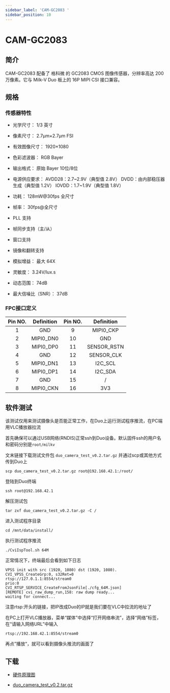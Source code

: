 ```yaml
---
sidebar_label: 'CAM-GC2083 '
sidebar_position: 10
---
```

# CAM-GC2083
## 简介
CAM-GC2083 配备了 格科微 的 GC2083 CMOS 图像传感器，分辨率高达 200 万像素。它与 Milk-V Duo 板上的 16P MIPI CSI 接口兼容。

## 规格
### 传感器特性
- 光学尺寸：
    1/3 英寸

- 像素尺寸：
2.7μm×2.7μm FSI

- 有效图像尺寸：
1920×1080

- 色彩滤波器：
RGB Bayer

- 输出格式：
原始 Bayer 10位/8位

- 电源供应要求：
AVDD28：2.7~2.9V（典型值 2.8V）
DVDD：由内部稳压器生成（典型值 1.2V）
IOVDD：1.7~1.9V（典型值 1.8V）

- 功耗：
128mW@30fps 全尺寸

- 帧率：
30fps@全尺寸

- PLL 支持

- 帧同步支持（主/从）

- 窗口支持

- 镜像和翻转支持

- 模拟增益：
最大 64X

- 灵敏度：
3.24V/lux.s

- 动态范围：
74dB

- 最大信噪比（SNR）：
37dB


### FPC接口定义

| **Pin NO.** | **Definition** | **Pin NO.** | **Definition** |
|:-----------:|:--------------:|:-----------:|:--------------:|
| 1           | GND            | 9           | MIPI0_CKP      |
| 2           | MIPI0_DN0      | 10          | GND            |
| 3           | MIPI0_DP0      | 11          | SENSOR_RSTN    |
| 4           | GND            | 12          | SENSOR_CLK     |
| 5           | MIPI0_DN1      | 13          | I2C_SCL        |
| 6           | MIPI0_DP1      | 14          | I2C_SDA        |
| 7           | GND            | 15          | /              |
| 8           | MIPI0_CKN      | 16          | 3V3            |

## 软件测试

该测试仅用来测试摄像头是否能正常工作，在Duo上运行测试程序推流，在PC端用VLC播放器拉流

首先确保可以通过USB网络(RNDIS)正常ssh到Duo设备。默认固件ssh的用户名和密码分别是`root/milkv`

文末链接下载测试文件包 `duo_camera_test_v0.2.tar.gz` 并通过scp或其他方式传到Duo上
```
scp duo_camera_test_v0.2.tar.gz root@192.168.42.1:/root/
```

登陆到Duo终端
```
ssh root@192.168.42.1
```

解压测试包
```
tar zxf duo_camera_test_v0.2.tar.gz -C /
```

进入测试程序目录
```
cd /mnt/data/install/
```

执行测试程序推流
```
./CviIspTool.sh 64M
```

正常情况下，终端最后会看到如下日志
```
VPSS init with src (1920, 1080) dst (1920, 1080).
CVI_VPSS_CreateGrp:0, s32Ret=0
rtsp://127.0.1.1:8554/stream0
prio:0
CVI_RTSP_SERVICE_CreateFromJsonFile[./cfg_64M.json]
[REMOTE] cvi_raw_dump_run,158: raw dump ready...
waiting for connect...
```
注意rtsp:开头的链接，把IP改成Duo的IP就是我们要在VLC中拉流的地址了

在PC上打开VLC播放器，菜单“媒体”中选择“打开网络串流”，选择“网络”标签，在“请输入网络URL”中输入
```
rtsp://192.168.42.1:8554/stream0
```
再点”播放“，就可以看到摄像头推流的画面了


## 下载
- [硬件原理图](https://github.com/milkv-duo/Accessories/blob/master/CAM-GC2083/Hardware_schematics/DUO_CAM_GC2083.pdf)

- [duo_camera_test_v0.2.tar.gz](https://github.com/milkv-duo/Accessories/blob/master/CAM-GC2083/Software_testing/duo_camera_test_v0.2.tar.gz)
